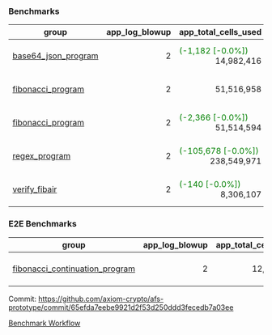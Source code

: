 ### Benchmarks
| group | app_log_blowup | app_total_cells_used | app_total_cycles | app_total_proof_time_ms | leaf_log_blowup | leaf_total_cells_used | leaf_total_cycles | leaf_total_proof_time_ms | instance | alloc |
|---|---|---|---|---|---|---|---|---|---|---|
| [ base64_json_program ](https://github.com/axiom-crypto/afs-prototype/blob/gh-pages/benchmarks-pr/861/individual/base64_json-2-2-64cpu-linux-arm64-mimalloc.md) | <div style='text-align: right'> 2 </div>  | <span style='color: green'>(-1,182 [-0.0%])</span><div style='text-align: right'> 14,982,416 </div>  | <div style='text-align: right'> 217,310 </div>  | <span style='color: green'>(-34.0 [-1.3%])</span><div style='text-align: right'> 2,496.0 </div>  | <div style='text-align: right'> 2 </div>  | <span style='color: green'>(-60 [-0.0%])</span><div style='text-align: right'> 293,320,088 </div>  | <span style='color: green'>(-11 [-0.0%])</span><div style='text-align: right'> 6,750,433 </div>  | <span style='color: red'>(+345.0 [+1.0%])</span><div style='text-align: right'> 35,622.0 </div>  | 64cpu-linux-arm64 | mimalloc |
| [ fibonacci_program ](https://github.com/axiom-crypto/afs-prototype/blob/gh-pages/benchmarks-pr/861/individual/fibonacci-2-2-64cpu-linux-arm64-mimalloc.md) | <div style='text-align: right'> 2 </div>  | <div style='text-align: right'> 51,516,958 </div>  | <div style='text-align: right'> 1,500,219 </div>  | <span style='color: red'>(+54.0 [+0.8%])</span><div style='text-align: right'> 6,473.0 </div>  | <div style='text-align: right'> 2 </div>  | <span style='color: red'>(+25,810 [+0.0%])</span><div style='text-align: right'> 143,373,952 </div>  | <span style='color: red'>(+2,251 [+0.1%])</span><div style='text-align: right'> 3,505,453 </div>  | <span style='color: red'>(+185.0 [+1.0%])</span><div style='text-align: right'> 18,012.0 </div>  | 64cpu-linux-arm64 | mimalloc |
| [ fibonacci_program ](https://github.com/axiom-crypto/afs-prototype/blob/gh-pages/benchmarks-pr/861/individual/fibonacci-2-2-64cpu-linux-x64-jemalloc.md) | <div style='text-align: right'> 2 </div>  | <span style='color: green'>(-2,366 [-0.0%])</span><div style='text-align: right'> 51,514,594 </div>  | <div style='text-align: right'> 1,500,219 </div>  | <span style='color: red'>(+272.0 [+4.0%])</span><div style='text-align: right'> 7,153.0 </div>  | <div style='text-align: right'> 2 </div>  | <span style='color: green'>(-3,620 [-0.0%])</span><div style='text-align: right'> 143,340,882 </div>  | <span style='color: green'>(-382 [-0.0%])</span><div style='text-align: right'> 3,502,420 </div>  | <span style='color: red'>(+648.0 [+3.4%])</span><div style='text-align: right'> 19,831.0 </div>  | 64cpu-linux-x64 | jemalloc |
| [ regex_program ](https://github.com/axiom-crypto/afs-prototype/blob/gh-pages/benchmarks-pr/861/individual/regex-2-2-64cpu-linux-arm64-mimalloc.md) | <div style='text-align: right'> 2 </div>  | <span style='color: green'>(-105,678 [-0.0%])</span><div style='text-align: right'> 238,549,971 </div>  | <span style='color: green'>(-22 [-0.0%])</span><div style='text-align: right'> 4,181,050 </div>  | <span style='color: red'>(+17.0 [+0.1%])</span><div style='text-align: right'> 27,047.0 </div>  | <div style='text-align: right'> 2 </div>  | <span style='color: green'>(-17,670 [-0.0%])</span><div style='text-align: right'> 314,557,443 </div>  | <span style='color: green'>(-1,687 [-0.0%])</span><div style='text-align: right'> 7,303,615 </div>  | <span style='color: red'>(+543.0 [+1.5%])</span><div style='text-align: right'> 36,881.0 </div>  | 64cpu-linux-arm64 | mimalloc |
| [ verify_fibair ](https://github.com/axiom-crypto/afs-prototype/blob/gh-pages/benchmarks-pr/861/individual/verify_fibair-2-2-64cpu-linux-arm64-mimalloc.md) | <div style='text-align: right'> 2 </div>  | <span style='color: green'>(-140 [-0.0%])</span><div style='text-align: right'> 8,306,107 </div>  | <span style='color: green'>(-25 [-0.0%])</span><div style='text-align: right'> 199,142 </div>  | <span style='color: red'>(+21.0 [+1.4%])</span><div style='text-align: right'> 1,483.0 </div>  | <div style='text-align: right'> - </div>  | <div style='text-align: right'> - </div>  | <div style='text-align: right'> - </div>  | <div style='text-align: right'> - </div>  | 64cpu-linux-arm64 | mimalloc |

### E2E Benchmarks
| group | app_log_blowup | app_total_cells_used | app_total_cycles | app_total_proof_time_ms | leaf_log_blowup | leaf_total_cells_used | leaf_total_cycles | leaf_total_proof_time_ms | root_log_blowup | root_total_cells_used | root_total_cycles | root_total_proof_time_ms | internal_log_blowup | internal_total_cells_used | internal_total_cycles | internal_total_proof_time_ms | instance | alloc |
|---|---|---|---|---|---|---|---|---|---|---|---|---|---|---|---|---|---|---|
| [ fibonacci_continuation_program ](https://github.com/axiom-crypto/afs-prototype/blob/gh-pages/benchmarks-pr/861/individual/fib_e2e-2-2-2-2-64cpu-linux-arm64-mimalloc.md) | <div style='text-align: right'> 2 </div>  | <div style='text-align: right'> 12,161,128 </div>  | <div style='text-align: right'> 12,000,219 </div>  | <div style='text-align: right'> 37,807.0 </div>  | <div style='text-align: right'> 2 </div>  | <div style='text-align: right'> 144,034,593 </div>  | <div style='text-align: right'> 3,636,188 </div>  | <div style='text-align: right'> 73,297.0 </div>  | <div style='text-align: right'> 2 </div>  | <div style='text-align: right'> 987,299,839 </div>  | <div style='text-align: right'> 24,129,504 </div>  | <div style='text-align: right'> 94,598.0 </div>  | <div style='text-align: right'> 2 </div>  | <div style='text-align: right'> 858,794,178 </div>  | <div style='text-align: right'> 21,771,482 </div>  | <div style='text-align: right'> 83,594.0 </div>  | 64cpu-linux-arm64 | mimalloc |


Commit: https://github.com/axiom-crypto/afs-prototype/commit/65efda7eebe9921d2f53d250ddd3fecedb7a03ee

[Benchmark Workflow](https://github.com/axiom-crypto/afs-prototype/actions/runs/12014783739)
